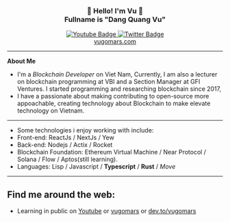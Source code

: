 <h3 align="center">👋   Hello! I'm Vu   👋 <br/> Fullname is "Dang Quang Vu" </h3>

<div id="badges" align="center">
  <a href="https://youtube.com/@blockofvu">
    <img src="https://img.shields.io/badge/YouTube-red?style=for-the-badge&logo=youtube&logoColor=white" alt="Youtube Badge"/>
  </a>
  <a href="https://twitter.com/vugomars">
    <img src="https://img.shields.io/badge/Twitter-blue?style=for-the-badge&logo=twitter&logoColor=white" alt="Twitter Badge"/>
  </a>
  <br/>
  <a href="https://vugomars.com/">
    vugomars.com
  </a>
</div>

---

**About Me**
- I'm a *Blockchain Developer* on Viet Nam, Currently, I am also a lecturer on blockchain programming at VBI and a Section Manager at GFI Ventures. I started programming and researching blockchain since 2017,
- I have a passionate about making contributing to open-source more appoachable, creating technology about Blockchain to make elevate technology on Vietnam.

---

- Some technologies i enjoy working with include:
 - Front-end: ReactJs / NextJs / Yew
 - Back-end: Nodejs / Actix / Rocket
 - Blockchain Foundation: Ethereum Virtual Machine / Near Protocol / Solana / Flow / Aptos(still learning).
 - Languages: Lisp / Javascript / **Typescript** / **Rust** / *Move*

---

Find me around the web:
-----------------------

- Learning in public on <a href="https://youtube.com/@blockofvu">Youtube</a> or <a href="https://vugomars.com/">vugomars</a> or <a href="https://dev.to/vugomars">dev.to/vugomars</a>
